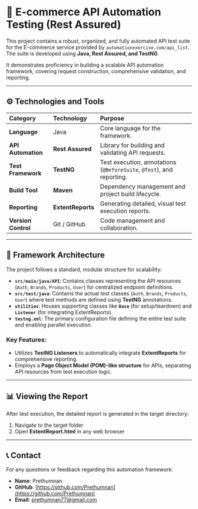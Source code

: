 # 🧪 E-commerce API Automation Testing (Rest Assured)

This project contains a robust, organized, and fully automated API test suite for the E-commerce service provided by `automationexercise.com/api_list`. The suite is developed using **Java, Rest Assured, and TestNG**.

It demonstrates proficiency in building a scalable API automation framework, covering request construction, comprehensive validation, and reporting.

---

## ⚙️ Technologies and Tools

| Category | Technology | Purpose |
| :--- | :--- | :--- |
| **Language** | Java | Core language for the framework. |
| **API Automation** | **Rest Assured** | Library for building and validating API requests. |
| **Test Framework** | **TestNG** | Test execution, annotations (`@BeforeSuite`, `@Test`), and reporting. |
| **Build Tool** | **Maven** | Dependency management and project build lifecycle. |
| **Reporting** | **ExtentReports** | Generating detailed, visual test execution reports. |
| **Version Control** | Git / GitHub | Code management and collaboration. |

---

## 📂 Framework Architecture

The project follows a standard, modular structure for scalability:

* **`src/main/java/API`**: Contains classes representing the API resources (`Auth`, `Brands`, `Products`, `User`) for centralized endpoint definitions.
* **`src/test/java`**: Contains the actual test classes (`Auth`, `Brands`, `Products`, `User`) where test methods are defined using **TestNG** annotations.
* **`utilities`**: Houses supporting classes like **`Base`** (for setup/teardown) and **`Listener`** (for integrating ExtentReports).
* **`testng.xml`**: The primary configuration file defining the entire test suite and enabling parallel execution.

### Key Features:
* Utilizes **TestNG Listeners** to automatically integrate **ExtentReports** for comprehensive reporting.
* Employs a **Page Object Model (POM)-like structure** for APIs, separating API resources from test execution logic.

---

## 📊 Viewing the Report
After test execution, the detailed report is generated in the target directory:

1. Navigate to the target folder  
2. Open **ExtentReport.html** in any web browser  

---

## 📞 Contact
For any questions or feedback regarding this automation framework:

- **Name**: Prethumnan  
- **GitHub**: [https://github.com/Prethumnan](https://github.com/Prethumnan)  
- **Email**: prethumnan77@gmail.com  


